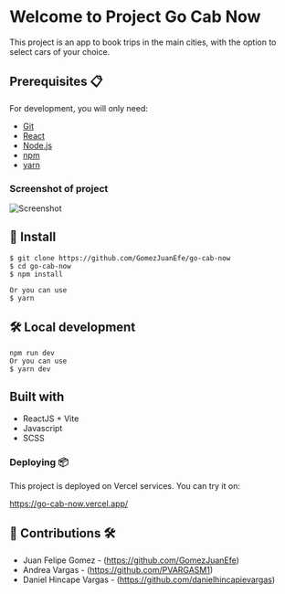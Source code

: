 # Welcome to Project Go Cab Now 

This project is an app to book trips in the main cities, with the option to select cars of your choice. 

## Prerequisites 📋

For development, you will only need:

- [Git](https://git-scm.com/downloads)
- [React](https://es.react.dev/)
- [Node.js](https://nodejs.org)
- [npm](https://www.npmjs.com/)
- [yarn](https://classic.yarnpkg.com/lang/en/docs/install/#mac-stable)

### Screenshot of project

  <img src="https://media.giphy.com/media/v1.Y2lkPTc5MGI3NjExbTZhb3JtMXhzcmc5azVmaGV5Mzc2NWN0end4ejAxMGs3NG9scWdyaiZlcD12MV9pbnRlcm5hbF9naWZfYnlfaWQmY3Q9Zw/2lqYLvsS42BCT0fNiX/giphy.gif" alt="Screenshot"/>


## 🔧 Install 

    $ git clone https://github.com/GomezJuanEfe/go-cab-now
    $ cd go-cab-now
    $ npm install
    
    Or you can use
    $ yarn

## 🛠️ Local development

    npm run dev
    Or you can use
    $ yarn dev

## Built with

- ReactJS + Vite
- Javascript
- SCSS

### Deploying 📦

This project is deployed on Vercel services. You can try it on: 

https://go-cab-now.vercel.app/

## 👥 Contributions 🛠️

- Juan Felipe Gomez - (https://github.com/GomezJuanEfe)
- Andrea Vargas - (https://github.com/PVARGASM1)
- Daniel Hincape Vargas - (https://github.com/danielhincapievargas)
